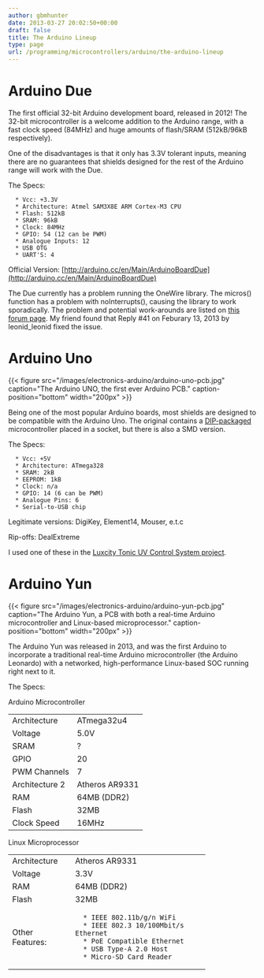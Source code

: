 ```yaml
---
author: gbmhunter
date: 2013-03-27 20:02:50+00:00
draft: false
title: The Arduino Lineup
type: page
url: /programming/microcontrollers/arduino/the-arduino-lineup
---
```


# Arduino Due




The first official 32-bit Arduino development board, released in 2012! The 32-bit microcontroller is a welcome addition to the Arduino range, with a fast clock speed (84MHz) and huge amounts of flash/SRAM (512kB/96kB respectively).




One of the disadvantages is that it only has 3.3V tolerant inputs, meaning there are no guarantees that shields designed for the rest of the Arduino range will work with the Due.




The Specs:





	  * Vcc: +3.3V
	  * Architecture: Atmel SAM3X8E ARM Cortex-M3 CPU
	  * Flash: 512kB
	  * SRAM: 96kB
	  * Clock: 84MHz
	  * GPIO: 54 (12 can be PWM)
	  * Analogue Inputs: 12
	  * USB OTG
	  * UART'S: 4



Official Version: [http://arduino.cc/en/Main/ArduinoBoardDue](http://arduino.cc/en/Main/ArduinoBoardDue)




The Due currently has a problem running the OneWire library. The micros() function has a problem with noInterrupts(), causing the library to work sporadically. The problem and potential work-arounds are listed on [this forum page](http://arduino.cc/forum/index.php/topic,141030.msg1117349.html). My friend found that Reply #41 on Feburary 13, 2013 by leonid_leonid fixed the issue.




# Arduino Uno




{{< figure src="/images/electronics-arduino/arduino-uno-pcb.jpg" caption="The Arduino UNO, the first ever Arduino PCB." caption-position="bottom" width="200px" >}}




Being one of the most popular Arduino boards, most shields are designed to be compatible with the Arduino Uno. The original contains a [DIP-packaged](http://blog.mbedded.ninja/electronics/circuit-design/component-packages) microcontroller placed in a socket, but there is also a SMD version.




The Specs:





	  * Vcc: +5V
	  * Architecture: ATmega328
	  * SRAM: 2kB
	  * EEPROM: 1kB
	  * Clock: n/a
	  * GPIO: 14 (6 can be PWM)
	  * Analogue Pins: 6
	  * Serial-to-USB chip



Legitimate versions: DigiKey, Element14, Mouser, e.t.c  

 Rip-offs: DealExtreme




I used one of these in the [Luxcity Tonic UV Control System project](http://blog.mbedded.ninja/electronics/projects/luxcity-uv-tonic-control-system).




# Arduino Yun




{{< figure src="/images/electronics-arduino/arduino-yun-pcb.jpg" caption="The Arduino Yun, a PCB with both a real-time Arduino microcontroller and Linux-based microprocessor." caption-position="bottom" width="200px" >}}




The Arduino Yun was released in 2013, and was the first Arduino to incorporate a traditional real-time Arduino microcontroller (the Arduino Leonardo) with a networked, high-performance Linux-based SOC running right next to it.




The Specs:




Arduino Microcontroller


<table style="width: 400px;" border="0" >
<tbody >
<tr >

<td >Architecture
</td>

<td >ATmega32u4
</td>
</tr>
<tr >

<td >Voltage
</td>

<td >5.0V
</td>
</tr>
<tr >

<td >SRAM
</td>

<td >?
</td>
</tr>
<tr >

<td >GPIO
</td>

<td >20
</td>
</tr>
<tr >

<td >PWM Channels
</td>

<td >7
</td>
</tr>
<tr >

<td >Architecture 2
</td>

<td >Atheros AR9331
</td>
</tr>
<tr >

<td >RAM
</td>

<td >64MB (DDR2)
</td>
</tr>
<tr >

<td >Flash
</td>

<td >32MB
</td>
</tr>
<tr >

<td >Clock Speed
</td>

<td >16MHz
</td>
</tr>
</tbody>
</table>


Linux Microprocessor


<table style="width: 400px;" border="0" >
<tbody >
<tr >

<td >Architecture
</td>

<td >Atheros AR9331
</td>
</tr>
<tr >

<td >Voltage
</td>

<td >3.3V
</td>
</tr>
<tr >

<td >RAM
</td>

<td >64MB (DDR2)
</td>
</tr>
<tr >

<td >Flash
</td>

<td >32MB
</td>
</tr>
<tr >

<td >Other Features:
</td>

<td >



	  * IEEE 802.11b/g/n WiFi
	  * IEEE 802.3 10/100Mbit/s Ethernet
	  * PoE Compatible Ethernet
	  * USB Type-A 2.0 Host
	  * Micro-SD Card Reader


</td>
</tr>
</tbody>
</table>
